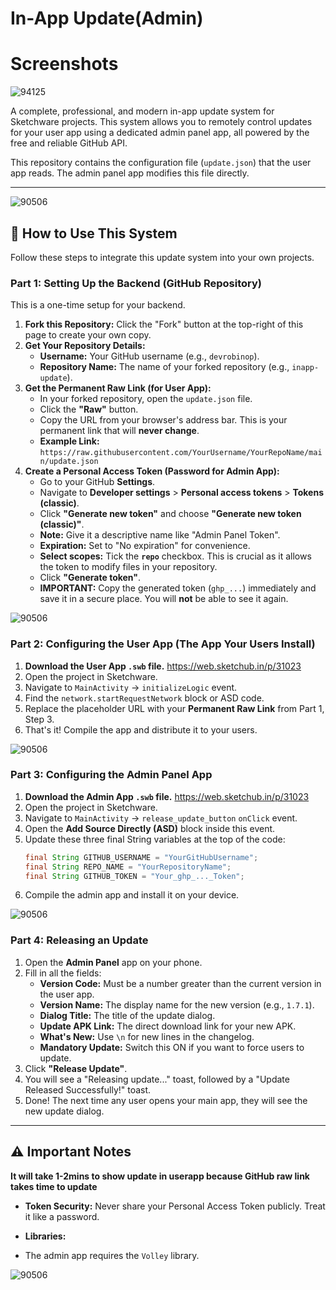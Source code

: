 # In-App Update(Admin)

# Screenshots 
![94125](https://github.com/user-attachments/assets/4c183342-a564-4e1c-861c-ac2340762fcb)



A complete, professional, and modern in-app update system for Sketchware projects. This system allows you to remotely control updates for your user app using a dedicated admin panel app, all powered by the free and reliable GitHub API.

This repository contains the configuration file (`update.json`) that the user app reads. The admin panel app modifies this file directly.

---

![90506](https://github.com/user-attachments/assets/8c0cc129-65ef-4531-a414-7dca0856aeaa)
## 🚀 How to Use This System

Follow these steps to integrate this update system into your own projects.

### Part 1: Setting Up the Backend (GitHub Repository)

This is a one-time setup for your backend.

1.  **Fork this Repository:** Click the "Fork" button at the top-right of this page to create your own copy.
2.  **Get Your Repository Details:**
    *   **Username:** Your GitHub username (e.g., `devrobinop`).
    *   **Repository Name:** The name of your forked repository (e.g., `inapp-update`).
3.  **Get the Permanent Raw Link (for User App):**
    *   In your forked repository, open the `update.json` file.
    *   Click the **"Raw"** button.
    *   Copy the URL from your browser's address bar. This is your permanent link that will **never change**.
    *   **Example Link:** `https://raw.githubusercontent.com/YourUsername/YourRepoName/main/update.json`
4.  **Create a Personal Access Token (Password for Admin App):**
    *   Go to your GitHub **Settings**.
    *   Navigate to **Developer settings** > **Personal access tokens** > **Tokens (classic)**.
    *   Click **"Generate new token"** and choose **"Generate new token (classic)"**.
    *   **Note:** Give it a descriptive name like "Admin Panel Token".
    *   **Expiration:** Set to "No expiration" for convenience.
    *   **Select scopes:** Tick the **`repo`** checkbox. This is crucial as it allows the token to modify files in your repository.
    *   Click **"Generate token"**.
    *   **IMPORTANT:** Copy the generated token (`ghp_...`) immediately and save it in a secure place. You will **not** be able to see it again.

![90506](https://github.com/user-attachments/assets/8c0cc129-65ef-4531-a414-7dca0856aeaa)

### Part 2: Configuring the User App (The App Your Users Install)

1.  **Download the User App `.swb` file.** https://web.sketchub.in/p/31023
2.  Open the project in Sketchware.
3.  Navigate to `MainActivity` -> `initializeLogic` event.
4.  Find the `network.startRequestNetwork` block or ASD code.
5.  Replace the placeholder URL with your **Permanent Raw Link** from Part 1, Step 3.
6.  That's it! Compile the app and distribute it to your users.

![90506](https://github.com/user-attachments/assets/8c0cc129-65ef-4531-a414-7dca0856aeaa)

### Part 3: Configuring the Admin Panel App

1.  **Download the Admin App `.swb` file.** https://web.sketchub.in/p/31023
2.  Open the project in Sketchware.
3.  Navigate to `MainActivity` -> `release_update_button` `onClick` event.
4.  Open the **Add Source Directly (ASD)** block inside this event.
5.  Update these three final String variables at the top of the code:
    ```java
    final String GITHUB_USERNAME = "YourGitHubUsername";
    final String REPO_NAME = "YourRepositoryName";
    final String GITHUB_TOKEN = "Your_ghp_..._Token";
    ```
6.  Compile the admin app and install it on your device.

![90506](https://github.com/user-attachments/assets/8c0cc129-65ef-4531-a414-7dca0856aeaa)

### Part 4: Releasing an Update

1.  Open the **Admin Panel** app on your phone.
2.  Fill in all the fields:
    *   **Version Code:** Must be a number greater than the current version in the user app.
    *   **Version Name:** The display name for the new version (e.g., `1.7.1`).
    *   **Dialog Title:** The title of the update dialog.
    *   **Update APK Link:** The direct download link for your new APK.
    *   **What's New:** Use `\n` for new lines in the changelog.
    *   **Mandatory Update:** Switch this ON if you want to force users to update.
3.  Click **"Release Update"**.
4.  You will see a "Releasing update..." toast, followed by a "Update Released Successfully!" toast.
5.  Done! The next time any user opens your main app, they will see the new update dialog.

---

## ⚠️ Important Notes

**It will take 1-2mins to show update in userapp because GitHub raw link takes time to update**

*   **Token Security:** Never share your Personal Access Token publicly. Treat it like a password.

*   **Libraries:**
*    The admin app requires the `Volley` library.

![90506](https://github.com/user-attachments/assets/8c0cc129-65ef-4531-a414-7dca0856aeaa)
